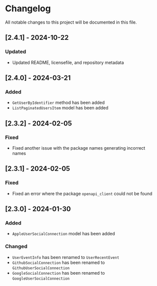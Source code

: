 # Changelog

All notable changes to this project will be documented in this file.

## [2.4.1] - 2024-10-22

### Updated

- Updated README, licensefile, and repository metadata

## [2.4.0] - 2024-03-21

### Added

- `GetUserByIdentifier` method has been added
- `ListPaginatedUsersItem` model has been added

## [2.3.2] - 2024-02-05

### Fixed

- Fixed another issue with the package names generating incorrect names

## [2.3.1] - 2024-02-05

### Fixed

- Fixed an error where the package `openapi_client` could not be found

## [2.3.0] - 2024-01-30

### Added

- `AppleUserSocialConnection` model has been added

### Changed

- `UserEventInfo` has been renamed to `UserRecentEvent`
- `GithubSocialConnection` has been renamed to `GithubUserSocialConnection`
- `GoogleSocialConnection` has been renamed to `GoogleUserSocialConnection`
